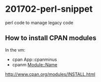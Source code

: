 # 201702-perl-snippet
perl code to manage legacy code

## How to install CPAN modules

In the vm:
- cpan App::cpanminus
- cpanm <Module::Name>

http://www.cpan.org/modules/INSTALL.html
